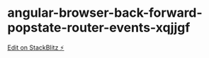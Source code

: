 # angular-browser-back-forward-popstate-router-events-xqjjgf

[Edit on StackBlitz ⚡️](https://stackblitz.com/edit/angular-browser-back-forward-popstate-router-events-xqjjgf)